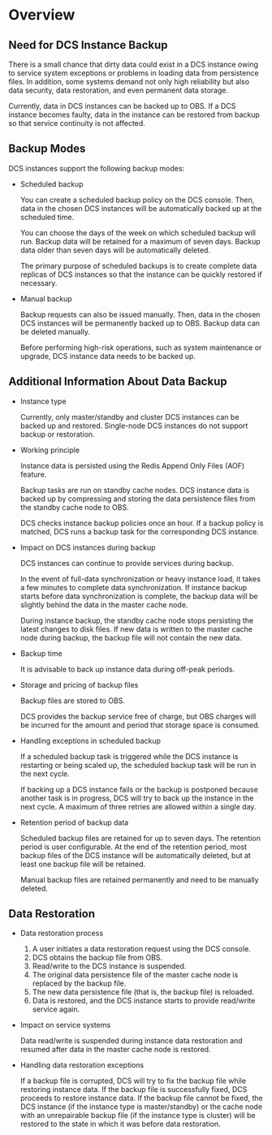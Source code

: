 # Overview<a name="EN-US_TOPIC_0237964729"></a>

## Need for DCS Instance Backup<a name="section11170862"></a>

There is a small chance that dirty data could exist in a DCS instance owing to service system exceptions or problems in loading data from persistence files. In addition, some systems demand not only high reliability but also data security, data restoration, and even permanent data storage.

Currently, data in DCS instances can be backed up to OBS. If a DCS instance becomes faulty, data in the instance can be restored from backup so that service continuity is not affected.

## Backup Modes<a name="section33428900"></a>

DCS instances support the following backup modes:

-   Scheduled backup

    You can create a scheduled backup policy on the DCS console. Then, data in the chosen DCS instances will be automatically backed up at the scheduled time.

    You can choose the days of the week on which scheduled backup will run. Backup data will be retained for a maximum of seven days. Backup data older than seven days will be automatically deleted.

    The primary purpose of scheduled backups is to create complete data replicas of DCS instances so that the instance can be quickly restored if necessary.

-   Manual backup

    Backup requests can also be issued manually. Then, data in the chosen DCS instances will be permanently backed up to OBS. Backup data can be deleted manually.

    Before performing high-risk operations, such as system maintenance or upgrade, DCS instance data needs to be backed up.


## Additional Information About Data Backup<a name="section32424647"></a>

-   Instance type

    Currently, only master/standby and cluster DCS instances can be backed up and restored. Single-node DCS instances do not support backup or restoration.

-   Working principle

    Instance data is persisted using the Redis Append Only Files \(AOF\) feature.

    Backup tasks are run on standby cache nodes. DCS instance data is backed up by compressing and storing the data persistence files from the standby cache node to OBS.

    DCS checks instance backup policies once an hour. If a backup policy is matched, DCS runs a backup task for the corresponding DCS instance.

-   Impact on DCS instances during backup

    DCS instances can continue to provide services during backup.

    In the event of full-data synchronization or heavy instance load, it takes a few minutes to complete data synchronization. If instance backup starts before data synchronization is complete, the backup data will be slightly behind the data in the master cache node.

    During instance backup, the standby cache node stops persisting the latest changes to disk files. If new data is written to the master cache node during backup, the backup file will not contain the new data.

-   Backup time

    It is advisable to back up instance data during off-peak periods.

-   Storage and pricing of backup files

    Backup files are stored to OBS.

    DCS provides the backup service free of charge, but OBS charges will be incurred for the amount and period that storage space is consumed.

-   Handling exceptions in scheduled backup

    If a scheduled backup task is triggered while the DCS instance is restarting or being scaled up, the scheduled backup task will be run in the next cycle.

    If backing up a DCS instance fails or the backup is postponed because another task is in progress, DCS will try to back up the instance in the next cycle. A maximum of three retries are allowed within a single day.

-   Retention period of backup data

    Scheduled backup files are retained for up to seven days. The retention period is user configurable. At the end of the retention period, most backup files of the DCS instance will be automatically deleted, but at least one backup file will be retained.

    Manual backup files are retained permanently and need to be manually deleted.


## Data Restoration<a name="section23386368"></a>

-   Data restoration process
    1.  A user initiates a data restoration request using the DCS console.
    2.  DCS obtains the backup file from OBS.
    3.  Read/write to the DCS instance is suspended.
    4.  The original data persistence file of the master cache node is replaced by the backup file.
    5.  The new data persistence file \(that is, the backup file\) is reloaded.
    6.  Data is restored, and the DCS instance starts to provide read/write service again.

-   Impact on service systems

    Data read/write is suspended during instance data restoration and resumed after data in the master cache node is restored.

-   Handling data restoration exceptions

    If a backup file is corrupted, DCS will try to fix the backup file while restoring instance data. If the backup file is successfully fixed, DCS proceeds to restore instance data. If the backup file cannot be fixed, the DCS instance \(if the instance type is master/standby\) or the cache node with an unrepairable backup file \(if the instance type is cluster\) will be restored to the state in which it was before data restoration.


